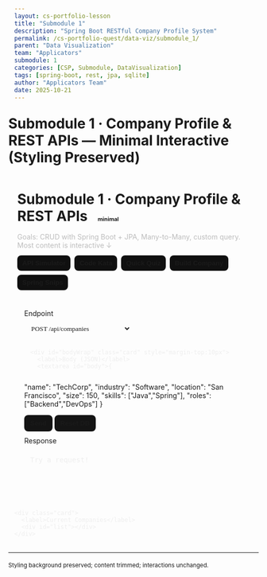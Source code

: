 ```yaml
---
layout: cs-portfolio-lesson
title: "Submodule 1"
description: "Spring Boot RESTful Company Profile System"
permalink: /cs-portfolio-quest/data-viz/submodule_1/
parent: "Data Visualization"
team: "Applicators"
submodule: 1
categories: [CSP, Submodule, DataVisualization]
tags: [spring-boot, rest, jpa, sqlite]
author: "Applicators Team"
date: 2025-10-21
---
```


# Submodule 1 · Company Profile & REST APIs — Minimal Interactive (Styling Preserved)


<!-- NOTE: Styling essence preserved — black background & minimal chrome remain unchanged -->
<style>
html,body{height:100%}
h1{margin:16px 0 8px;border-bottom:1px solid var(--b);padding-bottom:8px}
.container{padding:18px}

.nav{display:flex;gap:8px;flex-wrap:wrap;margin:10px 0 14px}
.nav button{
  background:#101010; color:var(--fg); border:1px solid var(--b);
  padding:8px 10px; border-radius:8px; cursor:pointer; font-weight:700
}
.nav button.active{border-color:#aaa}

.card{border:1px solid var(--b);border-radius:10px;padding:14px;margin:12px 0;background:transparent}
label{color:var(--muted);display:block;margin:10px 0 4px}
input,textarea,select{
  width:100%; padding:10px; border:1px solid var(--b); border-radius:8px;
  background:var(--p2); color:var(--fg); font-family:ui-monospace,SFMono-Regular,Consolas
}
textarea{min-height:110px}
pre{
  margin:10px 0; background:var(--p2); border:1px solid var(--b);
  border-radius:8px; padding:12px; overflow:auto; color:#eee
}
.badge{display:inline-block;border:1px solid var(--b);border-radius:999px;padding:2px 8px;color:var(--hint);font-size:11px;margin-left:6px}
.btn{background:#141414;color:var(--fg);border:1px solid var(--b);padding:9px 12px;border-radius:8px;cursor:pointer;font-weight:700}
.btn:hover{border-color:#aaa}
.out{white-space:pre-wrap}
.hidden{display:none}

.quiz .opt{border:1px solid var(--b);border-radius:8px;padding:8px;margin:6px 0;cursor:pointer;color:var(--muted)}
.quiz .opt.sel{border-color:#aaa;color:#fff}
.quiz .opt.good{border-color:#3f3}
.quiz .opt.bad{border-color:#f55}

small.hint{color:var(--hint)}
hr{border:none;border-top:1px solid var(--b);margin:18px 0}
.kbd{font-family:ui-monospace,SFMono-Regular,Consolas;border:1px solid var(--b);border-radius:6px;padding:2px 6px;background:#111;color:#ddd}
.grid{display:grid;gap:10px}
.grid-2{grid-template-columns:repeat(2,minmax(0,1fr))}
</style>

<div class="container">
  <h1> Submodule 1 · Company Profile & REST APIs <span class="badge">minimal</span></h1>
  <p style="color:#bdbdbd;margin:6px 0 12px">
    Goals: CRUD with Spring Boot + JPA, Many-to-Many, custom query. Most content is interactive ↓
  </p>

  <div class="nav">
    <button class="active" data-tab="sim">API Simulator</button>
    <button data-tab="kata">Code Kata</button>
    <button data-tab="quiz">Quick Quiz</button>
    <button data-tab="build">Build Company</button>
    <button data-tab="snips">Spring Snips</button>
  </div>

  <!-- API SIMULATOR -->
  <section id="sim" class="card">
    <div class="grid grid-2">
      <div>
        <label>Endpoint</label>
        <select id="ep" onchange="uiEP()">
          <option>POST /api/companies</option>
          <option>GET /api/companies</option>
          <option>GET /api/companies/{id}</option>
          <option>PUT /api/companies/{id}</option>
          <option>DELETE /api/companies/{id}</option>
        </select>
      </div>
      <div id="pidWrap" class="hidden">
        <label>Path <span class="kbd">{id}</span></label>
        <input id="pid" type="number" min="1" placeholder="e.g., 1"/>
      </div>
    </div>

    <div id="bodyWrap" class="card" style="margin-top:10px">
      <label>Body (JSON)</label>
      <textarea id="body">{
  "name": "TechCorp",
  "industry": "Software",
  "location": "San Francisco",
  "size": 150,
  "skills": ["Java","Spring"],
  "roles": ["Backend","DevOps"]
}</textarea>
      <div>
        <button class="btn" onclick="send()">Send</button>
        <button class="btn" onclick="resetDB()">Reset DB</button>
      </div>
      <label style="margin-top:10px">Response <small id="status" class="hint"></small></label>
      <pre id="out" class="out">Try a request!</pre>
    </div>

    <div class="card">
      <label>Current Companies</label>
      <div id="list"></div>
    </div>
  </section>

  <!-- CODE KATA -->
  <section id="kata" class="card hidden">
    <p><strong>One-liner:</strong> Derived query returning companies where <code>size &gt; minSize</code>.</p>
    <input id="kataIn" placeholder="List<Company> findBySizeGreaterThan(Integer minSize);" />
    <div style="margin-top:8px">
      <button class="btn" onclick="checkKata()">Check</button>
      <span id="kataMsg" style="margin-left:8px"></span>
    </div>
    <details style="margin-top:10px"><summary>💡 Hint</summary><small class="hint">Use Spring Data naming: <code>findBy&lt;Field&gt;GreaterThan(param)</code>.</small></details>
  </section>

  <!-- QUIZ -->
  <section id="quiz" class="card hidden">
    <div id="quizBox" class="quiz"></div>
    <button class="btn" onclick="grade()" style="margin-top:8px">Grade</button>
    <div id="score" style="margin-top:8px"></div>
  </section>

  <!-- BUILDER -->
  <section id="build" class="card hidden">
    <div class="grid grid-2">
      <div><label>Name</label><input id="bName" placeholder="Acme Inc"/></div>
      <div><label>Industry</label><select id="bInd"><option>Software</option><option>AI</option><option>Healthcare</option><option>Finance</option></select></div>
      <div><label>Location</label><input id="bLoc" placeholder="San Diego"/></div>
      <div><label>Size</label><input id="bSize" type="number" min="1" placeholder="50"/></div>
      <div><label>Skills (comma)</label><input id="bSkills" placeholder="Java, Spring"/></div>
      <div><label>Roles (comma)</label><input id="bRoles" placeholder="Backend, QA"/></div>
    </div>
    <button class="btn" onclick="builderAdd()" style="margin-top:8px">Add</button>
    <pre id="bOut" class="out"></pre>
  </section>

  <!-- SPRING SNIPS (kept tiny; look & feel unchanged) -->
  <section id="snips" class="card hidden">
    <details open>
      <summary>🔗 Repository</summary>
      <pre>public interface CompanyRepository extends JpaRepository&lt;Company, Long&gt; {
  List&lt;Company&gt; findByIndustry(String industry);
  List&lt;Company&gt; findBySizeGreaterThan(Integer minSize);
  @Query("SELECT c FROM Company c JOIN c.skills s WHERE s.name = :skill")
  List&lt;Company&gt; findBySkillName(@Param("skill") String skill);
}</pre>
    </details>
    <details>
      <summary> Controller</summary>
      <pre>@RestController
@RequestMapping("/api/companies")
class CompanyController {
  @Autowired CompanyService svc;
  @PostMapping public ResponseEntity&lt;Company&gt; create(@RequestBody Company c){
    return new ResponseEntity<>(svc.createCompany(c), HttpStatus.CREATED);
  }
  @GetMapping("/{id}") public Company one(@PathVariable Long id){ return svc.getCompanyById(id); }
  @GetMapping public List&lt;Company&gt; all(){ return svc.getAllCompanies(); }
}</pre>
    </details>
    <details>
      <summary> application.properties</summary>
      <pre>spring.datasource.url=jdbc:sqlite:company_profiles.db
spring.datasource.driver-class-name=org.sqlite.JDBC
spring.jpa.hibernate.ddl-auto=update
spring.jpa.show-sql=true</pre>
    </details>
    <small class="hint">Entities/service omitted to keep it short—practice via Simulator & Builder.</small>
  </section>

  <hr/>
  <small class="hint">Styling background preserved; content trimmed; interactions unchanged.</small>
</div>

<script>
// Tabs (UI behavior unchanged)
document.querySelectorAll('.nav button').forEach(btn=>{
  btn.onclick=()=>{
    document.querySelectorAll('.nav button').forEach(b=>b.classList.remove('active'));
    btn.classList.add('active');
    const t=btn.dataset.tab;
    document.querySelectorAll('section').forEach(s=>s.classList.add('hidden'));
    document.getElementById(t).classList.remove('hidden');
  };
});

// In-memory DB (for Simulator + Builder)
let db=[
  {id:1,name:"TechNova",industry:"AI",location:"San Diego",size:1200,skills:["Python","TensorFlow"],roles:["ML Engineer","DS"]},
  {id:2,name:"HealthBridge",industry:"Healthcare",location:"Austin",size:300,skills:["Java","Spring"],roles:["Backend Engineer"]}
];
let nextId=3;

const $=(id)=>document.getElementById(id);
const ep=$('ep'), pidWrap=$('pidWrap'), pid=$('pid'), bodyWrap=$('bodyWrap'), bodyEl=$('body'), out=$('out'), statusEl=$('status'), list=$('list');

function uiEP(){
  const val=ep.value;
  const needsId=val.includes('{id}');
  pidWrap.classList.toggle('hidden',!needsId);
  bodyWrap.classList.toggle('hidden',!(val.startsWith('POST')||val.startsWith('PUT')));
}
function renderList(){
  list.innerHTML=db.map(c=>`
    <div style="border:1px solid #333;border-radius:8px;padding:8px;margin:6px 0">
      <strong>${escapeHtml(c.name)}</strong> <span class="badge">${escapeHtml(c.industry)}</span><br/>
      ${escapeHtml(c.location)} · size ${c.size}<br/>
      ${(c.skills||[]).map(s=>`<span class="badge">${escapeHtml(s)}</span>`).join(' ')}
    </div>
  `).join('');
}
function escapeHtml(s){return String(s).replaceAll('&','&amp;').replaceAll('<','&lt;').replaceAll('>','&gt;').replaceAll('"','&quot;').replaceAll("'","&#039;");}
function parseJSON(txt){try{return JSON.parse(txt||'{}');}catch(e){throw new Error('Invalid JSON body');}}
function normCompany(o){return {name:o.name??'Unnamed',industry:o.industry??'Unknown',location:o.location??'Unknown',size:Number(o.size??0),skills:Array.isArray(o.skills)?o.skills:[],roles:Array.isArray(o.roles)?o.roles:[]};}
function setStatus(code){statusEl.textContent=code;}

function send(){
  const [method,path]=ep.value.split(' ');
  let res=null;
  try{
    if(method==='POST'&&path==='/api/companies'){
      const obj=normCompany(parseJSON(bodyEl.value)); obj.id=nextId++; db.push(obj); setStatus(201); res=obj;
    }else if(method==='GET'&&path==='/api/companies'){
      setStatus(200); res=db;
    }else if(method==='GET'&&path==='/api/companies/{id}'){
      const id=Number(pid.value); const f=db.find(x=>x.id===id);
      if(!f){setStatus(404);res={error:'Not found'};}else{setStatus(200);res=f;}
    }else if(method==='PUT'&&path==='/api/companies/{id}'){
      const id=Number(pid.value); const i=db.findIndex(x=>x.id===id);
      if(i===-1){setStatus(404);res={error:'Not found'};}
      else{const obj=normCompany(parseJSON(bodyEl.value)); db[i]={...db[i],...obj,id}; setStatus(200); res=db[i];}
    }else if(method==='DELETE'&&path==='/api/companies/{id}'){
      const id=Number(pid.value); const before=db.length; db=db.filter(x=>x.id!==id);
      if(db.length===before){setStatus(404);res={error:'Not found'};} else {setStatus(204); res={};}
    }else{ setStatus(400); res={error:'Unsupported operation'}; }
  }catch(err){ setStatus(400); res={error:err.message}; }
  out.textContent=JSON.stringify(res,null,2);
  renderList();
}
function resetDB(){
  db=[
    {id:1,name:"TechNova",industry:"AI",location:"San Diego",size:1200,skills:["Python","TensorFlow"],roles:["ML Engineer","DS"]},
    {id:2,name:"HealthBridge",industry:"Healthcare",location:"Austin",size:300,skills:["Java","Spring"],roles:["Backend Engineer"]}
  ];
  nextId=3; setStatus(200); out.textContent="Database reset."; renderList();
}

// Code Kata checker
function checkKata(){
  const v=($('kataIn').value||'').trim().replace(/\s+/g,' ');
  const ok=/^List<\s*Company\s*>\s*findBySizeGreaterThan\s*\(\s*Integer\s+\w+\s*\);\s*$/i.test(v);
  const msg=$('kataMsg');
  msg.textContent= ok ? '✅ Correct derived query.' : '❌ Try: List<Company> findBySizeGreaterThan(Integer minSize);';
  msg.style.color= ok ? '#bfffbf' : '#ffb3b3';
}

// Quiz (minimal)
const quizData=[
  {q:'Marks a REST controller?', opts:['@Controller','@RestController','@Service','@Repository'], a:1},
  {q:'@JoinTable is for…', opts:['PK','table name','join table & columns','ID strategy'], a:2},
  {q:'CompletableFuture is…', opts:['sync I/O','blocking DB','async computation','ORM'], a:2}
];
const selections={};
function renderQuiz(){
  const box=$('quizBox'); box.innerHTML='';
  quizData.forEach((item,i)=>{
    const wrap=document.createElement('div');
    wrap.innerHTML=`<div style="margin:8px 0 4px"><strong>Q${i+1}.</strong> ${item.q}</div>`;
    item.opts.forEach((o,oi)=>{
      const opt=document.createElement('div');
      opt.className='opt'; opt.textContent=o; opt.dataset.i=i; opt.dataset.oi=oi;
      opt.onclick=()=>{
        selections[i]=oi;
        box.querySelectorAll(`.opt[data-i="${i}"]`).forEach(el=>el.classList.remove('sel'));
        opt.classList.add('sel');
      };
      wrap.appendChild(opt);
    });
    box.appendChild(wrap);
  });
}
function grade(){
  let score=0;
  document.querySelectorAll('.opt').forEach(el=>el.classList.remove('good','bad'));
  quizData.forEach((item,i)=>{
    const pick=selections[i];
    if(pick===item.a) score++;
    const opts=[...document.querySelectorAll(`.opt[data-i="${i}"]`)];
    opts[item.a].classList.add('good');
    if(pick!=null && pick!==item.a) opts[pick].classList.add('bad');
  });
  $('score').textContent=`Score: ${score}/${quizData.length}`;
}

// Builder
function builderAdd(){
  const obj={
    id:nextId++,
    name:($('bName').value||'New Co').trim(),
    industry:$('bInd').value,
    location:($('bLoc').value||'Unknown').trim(),
    size:Number($('bSize').value||0),
    skills:($('bSkills').value||'').split(',').map(s=>s.trim()).filter(Boolean),
    roles:($('bRoles').value||'').split(',').map(s=>s.trim()).filter(Boolean)
  };
  db.push(obj); $('bOut').textContent=JSON.stringify(obj,null,2); setStatus(201); renderList();
}

// Init
uiEP(); renderList(); renderQuiz();
</script>


